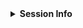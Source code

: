 <!-- If authentication is involved: do not share your username/password, or api keys/tokens in this issue - most likely the maintainer will have their own equivalent key -->
  
<!-- Do not share screen shots of code. Share actual code in text format. -->
  
<!-- If this issue relates to usage of the package, whether a question, bug or similar, along with your query, please paste your devtools::session_info() or sessionInfo() into the code block below, AND include a reproducible example (consider using a "reprex" https://cran.rstudio.com/web/packages/reprex/). If not, delete all this and proceed :) -->
  
  <!-- IF YOU DO NOT INCLUDE YOUR SESSION INFO YOUR ISSUE WILL LIKELY BE CLOSED WITHOUT FURTHER CONSIDERATION -->
  
<details> <summary><strong>Session Info</strong></summary>
  
```r

```
</details>